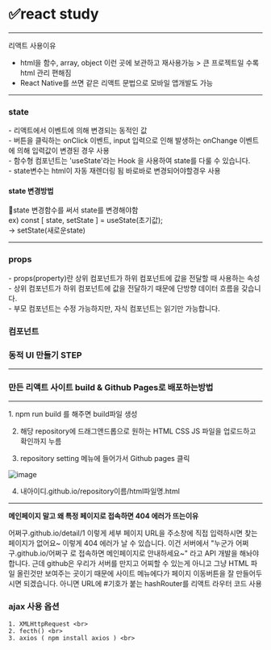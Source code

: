 <h1>✅react study</h1>
<hr>

리액트 사용이유
- html을 함수, array, object 이런 곳에 보관하고 재사용가능 > 큰 프로젝트일 수록  html 관리 편해짐
- React Native를 쓰면 같은 리액트 문법으로 모바일 앱개발도 가능
<hr>

<h3>state</h3>
<p>
- 리액트에서 이벤트에 의해 변경되는 동적인 값 <br>
- 버튼을 클릭하는 onClick 이벤트, input 입력으로 인해 발생하는 onChange 이벤트에 의해 입력값이 변경된 경우 사용 <br>
- 함수형 컴포넌트는 'useState'라는 Hook 을 사용하여 state를 다룰 수 있습니다. <br>
- state변수는 html이 자동 재렌더링 됨 바로바로 변경되어야할경우 사용<br>
</p>
<h4>state 변경방법</h4>
<p>
 📌state 변경함수를 써서 state를 변경해야함 <br>
 ex) const [ state, setState ] = useState(초기값); <br>
       -> setState(새로운state)   <br>

</p>

<hr>
<h3>props</h3>
<p>
- props(property)란 상위 컴포넌트가 하위 컴포넌트에 값을 전달할 때 사용하는 속성<br>
- 상위 컴포넌트가 하위 컴포넌트에 값을 전달하기 때문에  단방향 데이터 흐름을 갖습니다. <br>
- 부모 컴포넌트는 수정 가능하지만, 자식 컴포넌트는 읽기만 가능합니다. 
 
</p>
<h3>컴포넌트</h3>

<p></p>
<h3>동적 UI 만들기 STEP</h3>
<p></p>


<hr>
<h3>만든 리액트 사이트 build & Github Pages로 배포하는방법</h3>
<hr>
1. npm run build 를 해주면 build파일 생성

 
2. 해당 repository에 드래그앤드롭으로 원하는 HTML CSS JS 파일을 업로드하고 확인까지 누름


3. repository setting 메뉴에 들어가서 Github pages 클릭

![image](https://github.com/seouna/blog/assets/117568974/478fa01b-7986-4660-948e-7877b7338f2c)

4. 내아이디.github.io/repository이름/html파일명.html

<hr>
<b>메인페이지 말고 왜 특정 페이지로 접속하면 404 에러가 뜨는이유</b>
<p>
어쩌구.github.io/detail/1 이렇게 세부 페이지 URL을 주소창에 직접 입력하시면
찾는 페이지가 없어요~ 이렇게 404 에러가 날 수 있습니다.
이건 서버에서 "누군가 어쩌구.github.io/어쩌구 로 접속하면 메인페이지로 안내하세요~" 라고 API 개발을 해놔야합니다.
근데 github은 우리가 서버를 만지고 어찌할 수 있는게 아니고 그냥 HTML 파일 올린것만 보여주는 곳이기 때문에
사이트 메뉴에다가 페이지 이동버튼을 잘 만들어두시면 되겠습니다.
아니면 URL에 #기호가 붙는 hashRouter를 리액트 라우터 코드 사용
</p>

<h3>ajax 사용 옵션</h3>
<p>

    1. XMLHttpRequest <br>
    2. fecth() <br>
    3. axios ( npm install axios ) <br>
</p>

